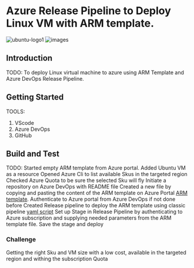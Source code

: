 # Azure Release Pipeline to Deploy Linux VM with ARM template.

![ubuntu-logo1](https://github.com/user-attachments/assets/14fbe7e9-7fa5-4f88-9d3a-9cb451d2687a)
![images](https://github.com/user-attachments/assets/41866178-06da-4c8a-aa42-7f694f668327)

## Introduction 
TODO: To deploy Linux virtual machine to azure using ARM Template and Azure DevOps Release Pipeline. 

## Getting Started
TOOLS: 
1.	VScode
2.	Azure DevOps
3.	GitHub
   

## Build and Test
TODO: 
Started empty ARM template from Azure portal.
Added Ubuntu VM as a resource
Opened Azure Cli to list available Skus in the targeted region
Checked Azure Quota to be sure the selected Sku will fly
Initiate a repository on Azure DevOps with README file
Created a new file by copying and pasting the content of the ARM template on Azure Portal [ARM template](ARM_Template_Vmubuntu).
Authenticate to Azure portal from Azure DevOps if not done before
Created Release pipeline to deploy the ARM template using classic pipeline [yaml script](Azure_Release_Pipeline)
Set up Stage in Release Pipeline by authenticating to Azure subscription and supplying needed parameters from the ARM template file.
Save the stage and deploy

### Challenge
Getting the right Sku and VM size with a low cost, available in the targeted region and withing the subscription Quota
